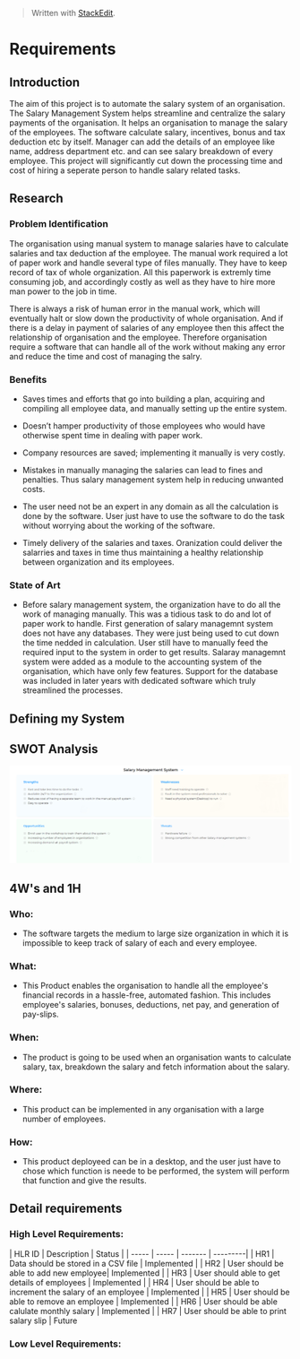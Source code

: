 


> Written with [StackEdit](https://stackedit.io/).
# Requirements

  

## Introduction

  

The aim of this project is to automate the salary system of an organisation. The Salary Management System helps streamline and centralize the salary payments of the organisation. It helps an organisation to manage the salary of the employees. The software calculate salary, incentives, bonus and tax deduction etc by itself. Manager can add the details of an employee like name, address department etc. and can see salary breakdown of every employee. This project will significantly cut down the processing time and cost of hiring a seperate person to handle salary related tasks.

  

## Research

  

### Problem Identification

  

The organisation using manual system to manage salaries have to calculate salaries and tax deduction af the employee. The manual work required a lot of paper work and handle several type of files manually. They have to keep record of tax of whole organization. All this paperwork is extremly time consuming job, and accordingly costly as well as they have to hire more man power to the job in time.

  

There is always a risk of human error in the manual work, which will eventually halt or slow down the productivity of whole organisation. And if there is a delay in payment of salaries of any employee then this affect the relationship of organisation and the employee. Therefore organisation require a software that can handle all of the work without making any error and reduce the time and cost of managing the salry.

  

### Benefits

  

* Saves times and efforts that go into building a plan, acquiring and compiling all employee data, and manually setting up the entire system.

* Doesn’t hamper productivity of those employees who would have otherwise spent time in dealing with paper work.

* Company resources are saved; implementing it manually is very costly.

* Mistakes in manually managing the salaries can lead to fines and penalties. Thus salary management system help in reducing unwanted costs.

* The user need not be an expert in any domain as all the calculation is done by the software. User just have to use the software to do the task without worrying about the working of the software.

* Timely delivery of the salaries and taxes. Oranization could deliver the salarries and taxes in time thus maintaining a healthy relationship between organization and its employees.


### State of Art

* Before salary management system, the organization have to do all the work of managing manually. This was a tidious task to do and lot of paper work to handle. First generation of salary managemnt system does not have any databases. They were just being used to cut down the time nedded in calculation. User still have to manually feed the required input to the system in order to get results. Salaray managemnt system were added as a module to the accounting system of the organisation, which have only few features. Support for the database was included in later years with dedicated software which truly streamlined the processes.  
  

## Defining my System

  
  

## SWOT Analysis

  

![](swot.png)

  

## 4W's and 1H

  

### Who:

* The software targets the medium to large size organization in which it is impossible to keep track of salary of each and every employee.

  

### What:

* This Product enables the organisation to handle all the employee's financial records in a hassle-free, automated fashion. This includes employee's salaries, bonuses, deductions, net pay, and generation of pay-slips.

  

### When:

* The product is going to be used when an organisation wants to calculate salary, tax, breakdown the salary and fetch information about the salary.



### Where:

* This product can be implemented in any organisation with a large number of employees.

  

### How:

* This product deployeed can be in a desktop, and the user just have to chose which function is neede to be performed, the system will perform that function and give the results.


## Detail requirements

### High Level Requirements:

| HLR ID | Description | Status | 
| ----- | ----- | ------- | ---------|
| HR1 | Data should be stored in a CSV file |   Implemented  |
| HR2 | User should be able to add new employee| Implemented | 
| HR3 | User should able to get details of employees |  Implemented  |
| HR4 | User should be able to increment the salary of an employee |   Implemented  |
| HR5 | User should be able to remove an employee  |  Implemented  |
| HR6 | User should be able calulate monthly salary |   Implemented  |
| HR7 | User should be able to print salary slip |   Future

### Low Level Requirements:

